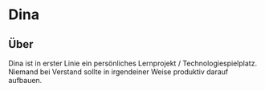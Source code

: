 # Dina

## Über

Dina ist in erster Linie ein persönliches Lernprojekt / Technologiespielplatz. Niemand bei Verstand sollte in 
irgendeiner Weise produktiv darauf aufbauen. 